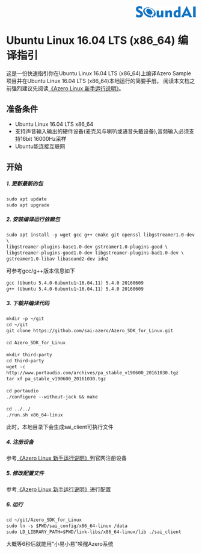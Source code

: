 <div align="right">
<img src="../../assets/soundai.png" height = "30" alt="SoundAI" align=middle />
</div>

# Ubuntu Linux 16.04 LTS (x86_64) 编译指引
这是一份快速指引你在Ubuntu Linux 16.04 LTS (x86_64)上编译Azero Sample项目并在Ubuntu Linux 16.04 LTS (x86_64)本地运行的简要手册。
阅读本文档之前强烈建议先阅读[《Azero Linux 新手运行说明》](../../README.md)。

## 准备条件
* Ubuntu Linux 16.04 LTS x86_64
* 支持声音输入输出的硬件设备(麦克风与喇叭或语音头戴设备),音频输入必须支持16bit 16000Hz采样
* Ubuntu能连接互联网

## 开始
##### 1. 更新最新的包
```
sudo apt update
sudo apt upgrade
```
##### 2. 安装编译运行依赖包
```
sudo apt install -y wget gcc g++ cmake git openssl libgstreamer1.0-dev \
libgstreamer-plugins-base1.0-dev gstreamer1.0-plugins-good \
libgstreamer-plugins-good1.0-dev libgstreamer-plugins-bad1.0-dev \
gstreamer1.0-libav libasound2-dev idn2
```
可参考gcc/g++版本信息如下
```
gcc (Ubuntu 5.4.0-6ubuntu1~16.04.11) 5.4.0 20160609
g++ (Ubuntu 5.4.0-6ubuntu1~16.04.11) 5.4.0 20160609
```

##### 3. 下载并编译代码
```
mkdir -p ~/git
cd ~/git
git clone https://github.com/sai-azero/Azero_SDK_for_Linux.git

cd Azero_SDK_for_Linux

mkdir third-party
cd third-party
wget -c http://www.portaudio.com/archives/pa_stable_v190600_20161030.tgz
tar xf pa_stable_v190600_20161030.tgz

cd portaudio
./configure --without-jack && make

cd ../../
./run.sh x86_64-linux
```
此时，本地目录下会生成sai_client可执行文件

##### 4. 注册设备
参考[《Azero Linux 新手运行说明》](../../README.md)到官网注册设备

##### 5. 修改配置文件
参考[《Azero Linux 新手运行说明》](../../README.md)进行配置

##### 6. 运行
```
cd ~/git/Azero_SDK_for_Linux
sudo ln -s $PWD/sai_config/x86_64-linux /data
sudo LD_LIBRARY_PATH=$PWD/link-libs/x86_64-linux/lib ./sai_client
```
大概等6秒后就能用"小易小易"唤醒Azero系统
